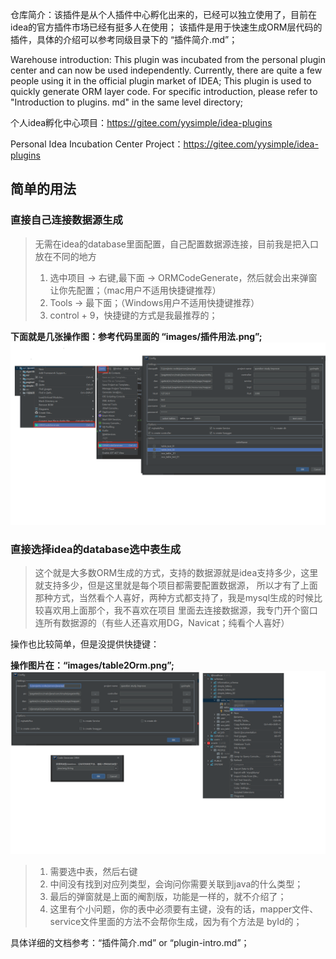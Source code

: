 仓库简介：该插件是从个人插件中心孵化出来的，已经可以独立使用了，目前在idea的官方插件市场已经有挺多人在使用；
该插件是用于快速生成ORM层代码的插件，具体的介绍可以参考同级目录下的 “插件简介.md”；

Warehouse introduction: This plugin was incubated from the personal plugin center and can now be used independently. Currently, there are quite a few people using it in the official plugin market of IDEA;
This plugin is used to quickly generate ORM layer code. For specific introduction, please refer to "Introduction to plugins. md" in the same level directory;

个人idea孵化中心项目：https://gitee.com/yysimple/idea-plugins

Personal Idea Incubation Center Project：https://gitee.com/yysimple/idea-plugins

## 简单的用法

### 直接自己连接数据源生成
> 无需在idea的database里面配置，自己配置数据源连接，目前我是把入口放在不同的地方
> 1. 选中项目 -> 右键,最下面 -> ORMCodeGenerate，然后就会出来弹窗让你先配置；（mac用户不适用快捷键推荐）
> 2. Tools -> 最下面；（Windows用户不适用快捷键推荐）
> 3. control + 9，快捷键的方式是我最推荐的；

**下面就是几张操作图：参考代码里面的 “images/插件用法.png”;**
![直接连接数据源](images/插件用法.png)

### 直接选择idea的database选中表生成

> 这个就是大多数ORM生成的方式，支持的数据源就是idea支持多少，这里就支持多少，但是这里就是每个项目都需要配置数据源，
> 所以才有了上面那种方式，当然看个人喜好，两种方式都支持了，我是mysql生成的时候比较喜欢用上面那个，我不喜欢在项目
> 里面去连接数据源，我专门开个窗口连所有数据源的（有些人还喜欢用DG，Navicat；纯看个人喜好）

操作也比较简单，但是没提供快捷键：

**操作图片在：“images/table2Orm.png”;**
![选择数据源](images/table2Orm.png)

> 1. 需要选中表，然后右键
> 2. 中间没有找到对应列类型，会询问你需要关联到java的什么类型；
> 3. 最后的弹窗就是上面的阉割版，功能是一样的，就不介绍了；
> 4. 这里有个小问题，你的表中必须要有主键，没有的话，mapper文件、service文件里面的方法不会帮你生成，因为有个方法是 byId的；
>

具体详细的文档参考：“插件简介.md” or “plugin-intro.md”；

